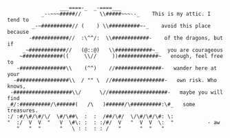 	                 ___====-_  _-====___
	           _--~~~#####//      \\#####~~~--_    This is my attic. I tend to
	        _-~##########// (    ) \\##########~-_    avoid this place because
	       -############//  :\^^/:  \\############-    of the dragons, but if
	     _~############//   (@::@)   \\############~_   you are courageous
	    ~#############((     \\//     ))#############~   enough, feel free to
	   -###############\\    (^^)    //###############-   wander here at your
	  -#################\\  / "" \  //#################-   own risk. Who knows,
	 -###################\\/      \//###################-   maybe you will find
	_#/:##########/\######(   /\   )######/\##########:\#_   some treasures.
	:/ :#/\#/\#/\/  \#/\##\  :  :  /##/\#/  \/\#/\#/\#: \:
	"  :/  V  V  "   V  \#\: :  : :/#/  V   "  V  V  \:  "           - aw
	   "   "  "      "   \ : :  : : /   "      "  "   "
